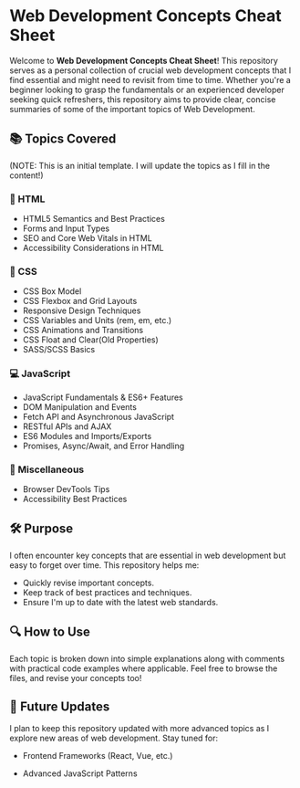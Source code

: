 # Web Development Concepts Cheat Sheet

Welcome to **Web Development Concepts Cheat Sheet**! This repository serves as a personal collection of crucial web development concepts that I find essential and might need to revisit from time to time. Whether you're a beginner looking to grasp the fundamentals or an experienced developer seeking quick refreshers, this repository aims to provide clear, concise summaries of some of the important topics of Web Development.

<!-- sdsd -->

## 📚 Topics Covered 

(NOTE: This is an initial template. I will update the topics as I fill in the content!)

### 📝 HTML
- HTML5 Semantics and Best Practices
- Forms and Input Types
- SEO and Core Web Vitals in HTML
- Accessibility Considerations in HTML

### 🎨 CSS
- CSS Box Model
- CSS Flexbox and Grid Layouts
- Responsive Design Techniques
- CSS Variables and Units (rem, em, etc.)
- CSS Animations and Transitions
- CSS Float and Clear(Old Properties)
- SASS/SCSS Basics

### 💻 JavaScript
- JavaScript Fundamentals & ES6+ Features
- DOM Manipulation and Events
- Fetch API and Asynchronous JavaScript
- RESTful APIs and AJAX
- ES6 Modules and Imports/Exports
- Promises, Async/Await, and Error Handling


### 🔧 Miscellaneous
- Browser DevTools Tips
- Accessibility Best Practices
<!-- - Web Performance Optimization -->

## 🛠️ Purpose

I often encounter key concepts that are essential in web development but easy to forget over time. This repository helps me:
- Quickly revise important concepts.
- Keep track of best practices and techniques.
- Ensure I'm up to date with the latest web standards.

## 🔍 How to Use

Each topic is broken down into simple explanations along with comments with practical code examples where applicable. Feel free to browse the files, and revise your concepts too!

## 🚀 Future Updates

I plan to keep this repository updated with more advanced topics as I explore new areas of web development. Stay tuned for:
- Frontend Frameworks (React, Vue, etc.)
<!-- - Progressive Web Apps (PWAs) -->
- Advanced JavaScript Patterns
<!-- - Web Security Essentials -->

<!-- - Version Control with Git & GitHub -->
